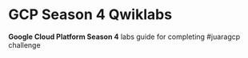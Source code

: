 # GCP Season 4 Qwiklabs
**Google Cloud Platform Season 4** 
labs guide for completing #juaragcp challenge

